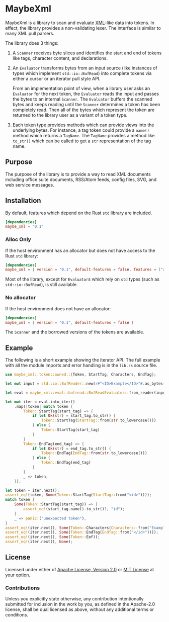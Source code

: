 # MaybeXml

MaybeXml is a library to scan and evaluate [XML][xml]-like data into tokens. In
effect, the library provides a non-validating lexer. The interface is similar to many
XML pull parsers.

The library does 3 things:

1. A `Scanner` receives byte slices and identifies the start and end of tokens like
   tags, character content, and declarations.

2. An `Evaluator` transforms bytes from an input source (like instances of types which implement
   `std::io::BufRead`) into complete tokens via either a cursor or an iterator pull
   style API.

   From an implementation point of view, when a library user asks an
   `Evaluator` for the next token, the `Evaluator` reads the input and passes the
   bytes to an internal `Scanner`. The `Evaluator` buffers the scanned bytes and keeps reading
   until the `Scanner` determines a token has been completely read. Then all of the bytes
   which represent the token are returned to the library user as a variant of a token type.

3. Each token type provides methods which can provide views into the underlying bytes.
   For instance, a tag token could provide a `name()` method which returns a `TagName`.
   The `TagName` provides a method like `to_str()` which can be called to get a `str`
   representation of the tag name.

## Purpose

The purpose of the library is to provide a way to read XML documents including
office suite documents, RSS/Atom feeds, config files, SVG, and web service messages.

## Installation

By default, features which depend on the Rust `std` library are included.

```toml
[dependencies]
maybe_xml = "0.1"
```

### Alloc Only

If the host environment has an allocator but does not have access to the Rust `std` library:

```toml
[dependencies]
maybe_xml = { version = "0.1", default-features = false, features = ["alloc"]}
```

Most of the library, except for `Evaluator`s which rely on `std` types (such as `std::io::BufRead`),
is still available.

### No allocator

If the host environment does not have an allocator:

```toml
[dependencies]
maybe_xml = { version = "0.1", default-features = false }
```

The `Scanner` and the borrowed versions of the tokens are available.

## Example

The following is a short example showing the iterator API. The full example with all the module imports and error handling is in the `lib.rs` source file.

```rust
use maybe_xml::token::owned::{Token, StartTag, Characters, EndTag};

let mut input = std::io::BufReader::new(r#"<ID>Example</ID>"#.as_bytes());

let eval = maybe_xml::eval::bufread::BufReadEvaluator::from_reader(input);

let mut iter = eval.into_iter()
    .map(|token| match token {
        Token::StartTag(start_tag) => {
            if let Ok(str) = start_tag.to_str() {
                Token::StartTag(StartTag::from(str.to_lowercase()))
            } else {
                Token::StartTag(start_tag)
            }
        }
        Token::EndTag(end_tag) => {
            if let Ok(str) = end_tag.to_str() {
                Token::EndTag(EndTag::from(str.to_lowercase()))
            } else {
                Token::EndTag(end_tag)
            }
        }
        _ => token,
    });

let token = iter.next();
assert_eq!(token, Some(Token::StartTag(StartTag::from("<id>"))));
match token {
    Some(Token::StartTag(start_tag)) => {
        assert_eq!(start_tag.name().to_str()?, "id");
    }
    _ => panic!("unexpected token"),
}
assert_eq!(iter.next(), Some(Token::Characters(Characters::from("Example"))));
assert_eq!(iter.next(), Some(Token::EndTag(EndTag::from("</id>"))));
assert_eq!(iter.next(), Some(Token::Eof));
assert_eq!(iter.next(), None);
```

## License

Licensed under either of [Apache License, Version 2.0][LICENSE_APACHE] or [MIT
License][LICENSE_MIT] at your option.

### Contributions

Unless you explicitly state otherwise, any contribution intentionally submitted
for inclusion in the work by you, as defined in the Apache-2.0 license, shall be
dual licensed as above, without any additional terms or conditions.

[LICENSE_APACHE]: LICENSE-APACHE
[LICENSE_MIT]: LICENSE-MIT
[xml]: https://www.w3.org/TR/2006/REC-xml11-20060816/